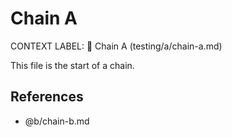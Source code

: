 # Chain A

CONTEXT LABEL: 🔗 Chain A (testing/a/chain-a.md)

This file is the start of a chain.

## References

- @b/chain-b.md
